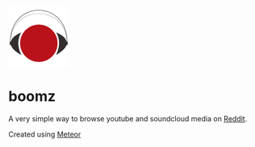![logo](https://raw.githubusercontent.com/coffee-cup/rplayer/master/public/icons/boomz_logo_120.png)

# boomz

A very simple way to browse youtube and soundcloud media on [Reddit](https://www.reddit.com/).

Created using [Meteor](https://www.meteor.com/)

